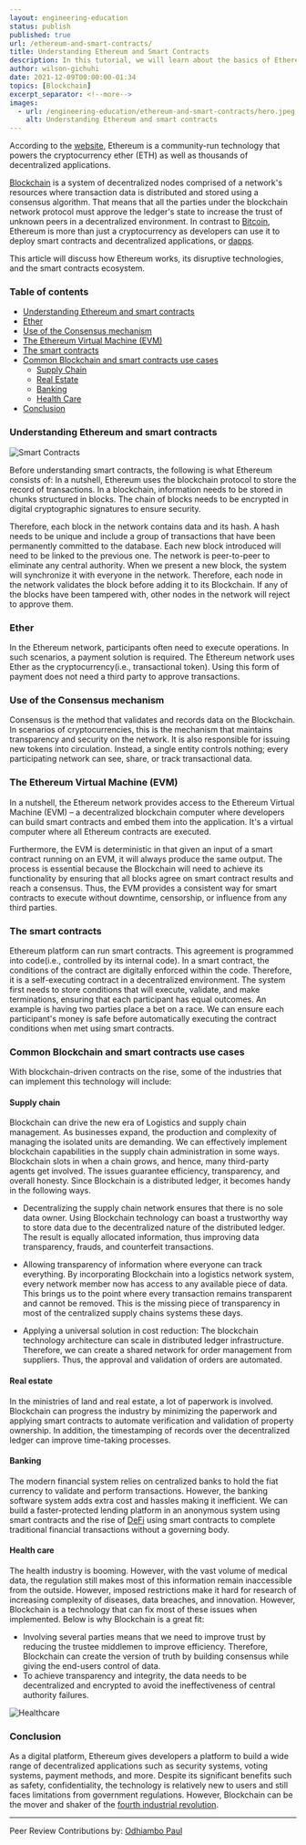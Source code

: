 ```yaml
---
layout: engineering-education
status: publish
published: true
url: /ethereum-and-smart-contracts/
title: Understanding Ethereum and Smart Contracts
description: In this tutorial, we will learn about the basics of Ethereum, smart contracts and various use caseS of Ethereum smart contracts.
author: wilson-gichuhi
date: 2021-12-09T00:00:00-01:34
topics: [Blockchain]
excerpt_separator: <!--more-->
images:
  - url: /engineering-education/ethereum-and-smart-contracts/hero.jpeg
    alt: Understanding Ethereum and smart contracts
---
```


According to the [website](https://ethereum.org/en/), Ethereum is a community-run technology that powers the cryptocurrency ether (ETH) as well as thousands of decentralized applications.

[Blockchain](https://en.wikipedia.org/wiki/Blockchain) is a system of decentralized nodes comprised of a network's resources where transaction data is distributed and stored using a consensus algorithm. That means that all the parties under the blockchain network protocol must approve the ledger's state to increase the trust of unknown peers in a decentralized environment. In contrast to [Bitcoin](https://www.investopedia.com/terms/b/bitcoin.asp), Ethereum is more than just a cryptocurrency as developers can use it to deploy smart contracts and decentralized applications, or [dapps](https://ethereum.org/en/dapps/).

This article will discuss how Ethereum works, its disruptive technologies, and the smart contracts ecosystem.

### Table of contents
- [Understanding Ethereum and smart contracts](#understanding-ethereum-and-smart-contracts)
- [Ether](#ether)
- [Use of the Consensus mechanism](#use-of-the-consensus-mechanism)
- [The Ethereum Virtual Machine (EVM)](#the-ethereum-virtual-machine-evm)
- [The smart contracts](#the-smart-contracts)
- [Common Blockchain and smart contracts use cases](#common-blockchain-and-smart-contracts-use-cases)
    - [Supply Chain](#supply-chain)
    - [Real Estate](#real-estate)
    - [Banking](#banking)
    - [Health Care](#health-care)
- [Conclusion](#conclusion)


### Understanding Ethereum and smart contracts

![Smart Contracts](/engineering-education/ethereum-and-smart-contracts/smartcontracts.jpg)

Before understanding smart contracts, the following is what Ethereum consists of:
In a nutshell, Ethereum uses the blockchain protocol to store the record of transactions. In a blockchain, information needs to be stored in chunks structured in blocks. The chain of blocks needs to be encrypted in digital cryptographic signatures to ensure security. 

Therefore, each block in the network contains data and its hash. A hash needs to be unique and include a group of transactions that have been permanently committed to the database. Each new block introduced will need to be linked to the previous one. The network is peer-to-peer to eliminate any central authority. When we present a new block, the system will synchronize it with everyone in the network. Therefore, each node in the network validates the block before adding it to its Blockchain. If any of the blocks have been tampered with, other nodes in the network will reject to approve them.

### Ether
In the Ethereum network, participants often need to execute operations. In such scenarios, a payment solution is required. The Ethereum network uses Ether as the cryptocurrency(i.e., transactional token). Using this form of payment does not need a third party to approve transactions.

### Use of the Consensus mechanism
Consensus is the method that validates and records data on the Blockchain. In scenarios of cryptocurrencies, this is the mechanism that maintains transparency and security on the network. It is also responsible for issuing new tokens into circulation. Instead, a single entity controls nothing; every participating network can see, share, or track transactional data.

### The Ethereum Virtual Machine (EVM)
In a nutshell, the Ethereum network provides access to the Ethereum Virtual Machine (EVM) – a decentralized blockchain computer where developers can build smart contracts and embed them into the application. It's a virtual computer where all Ethereum contracts are executed.

Furthermore, the EVM is deterministic in that given an input of a smart contract running on an EVM, it will always produce the same output. The process is essential because the Blockchain will need to achieve its functionality by ensuring that all blocks agree on smart contract results and reach a consensus. Thus, the EVM provides a consistent way for smart contracts to execute without downtime, censorship, or influence from any third parties.

### The smart contracts
Ethereum platform can run smart contracts. This agreement is programmed into code(i.e., controlled by its internal code). In a smart contract, the conditions of the contract are digitally enforced within the code. Therefore, it is a self-executing contract in a decentralized environment. The system first needs to store conditions that will execute, validate, and make terminations, ensuring that each participant has equal outcomes. An example is having two parties place a bet on a race. We can ensure each participant's money is safe before automatically executing the contract conditions when met using smart contracts.

### Common Blockchain and smart contracts use cases
With blockchain-driven contracts on the rise, some of the industries that can implement this technology will include:

#### Supply chain

Blockchain can drive the new era of Logistics and supply chain management. As businesses expand, the production and complexity of managing the isolated units are demanding. We can effectively implement blockchain capabilities in the supply chain administration in some ways. Blockchain slots in when a chain grows, and hence, many third-party agents get involved. The issues guarantee efficiency, transparency, and overall honesty. Since Blockchain is a distributed ledger, it becomes handy in the following ways.

- Decentralizing the supply chain network ensures that there is no sole data owner. Using Blockchain technology can boast a trustworthy way to store data due to the decentralized nature of the distributed ledger. The result is equally allocated information, thus improving data transparency, frauds, and counterfeit transactions.

- Allowing transparency of information where everyone can track everything. By incorporating Blockchain into a logistics network system, every network member now has access to any available piece of data. This brings us to the point where every transaction remains transparent and cannot be removed. This is the missing piece of transparency in most of the centralized supply chains systems these days.

- Applying a universal solution in cost reduction: The blockchain technology architecture can scale in distributed ledger infrastructure. Therefore, we can create a shared network for order management from suppliers. Thus, the approval and validation of orders are automated.


#### Real estate
In the ministries of land and real estate, a lot of paperwork is involved. Blockchain can progress the industry by minimizing the paperwork and applying smart contracts to automate verification and validation of property ownership. In addition, the timestamping of records over the decentralized ledger can improve time-taking processes.

#### Banking
The modern financial system relies on centralized banks to hold the fiat currency to validate and perform transactions. However, the banking software system adds extra cost and hassles making it inefficient. We can build a faster-protected lending platform in an anonymous system using smart contracts and the rise of [DeFi](https://www.coindesk.com/learn/what-is-defi/) using smart contracts to complete traditional financial transactions without a governing body.

#### Health care
The health industry is booming. However, with the vast volume of medical data, the regulation still makes most of this information remain inaccessible from the outside. However, imposed restrictions make it hard for research of increasing complexity of diseases, data breaches, and innovation. However, Blockchain is a technology that can fix most of these issues when implemented. Below is why Blockchain is a great fit:

- Involving several parties means that we need to improve trust by reducing the trustee middlemen to improve efficiency. Therefore, Blockchain can create the version of truth by building consensus while giving the end-users control of data.
- To achieve transparency and integrity, the data needs to be decentralized and encrypted to avoid the ineffectiveness of central authority failures.

![Healthcare](/engineering-education/ethereum-and-smart-contracts/data-transaction-healthcare.png)

### Conclusion
As a digital platform, Ethereum gives developers a platform to build a wide range of decentralized applications such as security systems, voting systems, payment methods, and more. Despite its significant benefits such as safety, confidentiality, the technology is relatively new to users and still faces limitations from government regulations. However, Blockchain can be the mover and shaker of the [fourth industrial revolution](https://www.salesforce.com/blog/what-is-the-fourth-industrial-revolution-4ir/).


---

Peer Review Contributions by: [Odhiambo Paul](/engineering-education/authors/odhiambo-paul/)
